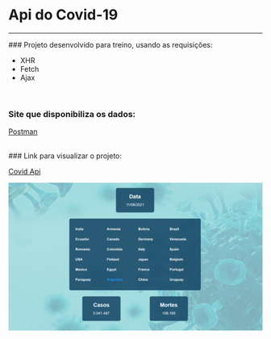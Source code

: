 # Api do Covid-19
<hr>
### Projeto desenvolvido para treino, usando as requisições:

* XHR
* Fetch
* Ajax

<br>

### Site que disponibiliza os dados: 

[Postman](https://documenter.getpostman.com/view/10808728/SzS8rjbc#27454960-ea1c-4b91-a0b6-0468bb4e6712)

<br>
### Link para visualizar o projeto:

[Covid Api]()

![Imagem](https://github.com/guitavano/covidApi/blob/main/imagens/print.PNG)
